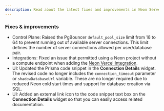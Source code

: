 ```yaml
---
description: Read about the latest fixes and improvements in Neon Serverless Postgres.
---
```


### Fixes & improvements

- Control Plane: Raised the PgBouncer `default_pool_size` limit from 16 to 64 to prevent running out of available server connections. This limit defines the number of server connections allowed per user/database pair.
- Integrations: Fixed an issue that permitted using a Neon project without a compute endpoint when adding the [Neon Vercel Integration](https://vercel.com/integrations/neon). 
- UI: Updated the Prisma code snippet in the **Connection Details** widget. The revised code no longer includes the `connection_timeout` parameter or `shadowDatabaseUrl` variable. These are no longer required due to reduced Neon cold start times and support for database creation via SQL.
- UI: Added an external link icon to the code snippet text box on the **Connection Details** widget so that you can easily access related documentation. 